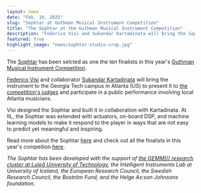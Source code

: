 ```yaml
---
layout: news
date: "Feb. 18, 2025"
slug: "Sophtar at Guthman Musical Instrument Competition"
title: "The Sophtar at the Guthman Musical Instrument Competition"
description: "Federico Visi and Sukandar Kartadinata will bring the Sophtar to Atlanta (US) to compete in the final round of the competition"
featured: true
highlight_image: "news/sophtar-studio-crop.jpg"
---
```


<script>
	import CaptionedImage from "../../components/Images/CaptionedImage.svelte"
  	import YouTube from "../../components/Video/EmbedYouTube.svelte"
</script>

The [Sophtar](https://iil.is/research/sophtar) has been selcted as one the ten finalists in this year's [Guthman Musical Instrument Competition](https://guthman.gatech.edu).

[Federico Visi](https://iil.is/people#federico-visi) and collaborator [Sukandar Kartadinata](https://www.glui.de/wp/) will bring the instrument to the Georgia Tech campus in Atlanta (US) to present it to [the competition's judges](https://guthman.gatech.edu/judges-2025) and participate in a public performance involving local Atlanta musicians.

<CaptionedImage
  src="news/sophtar-studio-crop.jpg"
  alt="The Sophtar being played on a white table by a window. There are many cables connecting the instrument to other devices."
  caption="The Sophtar being played."/>

Visi designed the Sophtar and built it in collaboration with Kartadinata. At IIL, the Sophtar was extended with actuators, on-board DSP, and machine learning models to make it respond to the player in ways that are not easy to predict yet meaningful and inspiring. 

<YouTube
  id="8jfT23OIyD0" 
  caption="Exploring the Sophtar."/>

Read more about the Sophtar [here](https://www.federicovisi.com/the-sophtar/) and check out all the finalists in this year's compeition [here](https://guthman.gatech.edu/2025-finalists).


*The Sophtar has been developed with the support of [the GEMM))) research cluster at Luleå University of Technology](https://www.ltu.se/en/research/research-subjects/music-performance/research-projects/research-projects/2023-12-12-gemm), the Intelligent Instruments Lab at University of Iceland, the European Research Council, the Swedish Research Council, the Boström Fund, and the Helge Ax:son Johnsons foundation.*
